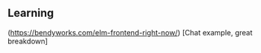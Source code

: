 

Learning
--------

(https://bendyworks.com/elm-frontend-right-now/) [Chat example, great breakdown]
